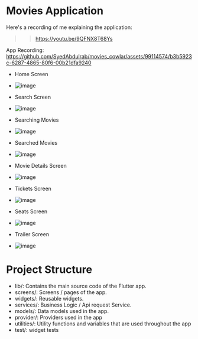 # Movies Application

Here's a recording of me explaining the application:
>> https://youtu.be/9QFNX8T68Ys


App Recording:
https://github.com/SyedAbdulrab/movies_cowlar/assets/99114574/b3b5923c-6287-4865-80f6-00b21dfa9240

- Home Screen
-  ![image](https://github.com/SyedAbdulrab/movies_cowlar/assets/99114574/07777ad5-4c77-438c-8918-d90e8bdf11b4)

- Search Screen
-  ![image](https://github.com/SyedAbdulrab/movies_cowlar/assets/99114574/a986c6a7-edb3-4047-81c1-4be2f4464124)

- Searching Movies
-  ![image](https://github.com/SyedAbdulrab/movies_cowlar/assets/99114574/d12a8858-346b-4483-8893-b465559d2b04)

- Searched Movies
-  ![image](https://github.com/SyedAbdulrab/movies_cowlar/assets/99114574/a3a93219-c573-4a8e-b441-aa217446647f)

- Movie Details Screen
-  ![image](https://github.com/SyedAbdulrab/movies_cowlar/assets/99114574/513613cc-fc8c-41ab-a0d3-06efd2a4cc8e)

- Tickets Screen
-  ![image](https://github.com/SyedAbdulrab/movies_cowlar/assets/99114574/86362d59-a0fb-42f4-ad06-c0077cd072cf)

- Seats Screen
-  ![image](https://github.com/SyedAbdulrab/movies_cowlar/assets/99114574/916649d4-63e5-4b44-983b-819ef838647c)

- Trailer Screen
- ![image](https://github.com/SyedAbdulrab/movies_cowlar/assets/99114574/d48a2406-1a10-4ab2-9684-62049435d16f)


# Project Structure 

- lib/: Contains the main source code of the Flutter app.
- screens/: Screens / pages of the app.
- widgets/: Reusable widgets.
- services/: Business Logic / Api request Service.
- models/: Data models used in the app.
- provider/: Providers used in the app
- utilities/: Utility functions and variables that are used throughout the app
- test/: widget tests
    
